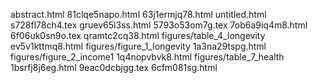 abstract.html
81clqe5napo.html
63j1ermjq78.html
untitled.html
s728fl78ch4.tex
gruev65l3ss.html
5793o53om7g.tex
7ob6a9iq4m8.html
6f06uk0sn9o.tex
qramtc2cq38.html
figures/table_4_longevity
ev5v1kttmq8.html
figures/figure_1_longevity
1a3na29tspg.html
figures/figure_2_income1
1q4nopvbvk8.html
figures/table_7_health
1bsrfj8j6eg.html
9eac0dcbjgg.tex
6cfm081sg.html
